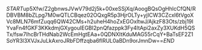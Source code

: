 $START$up5Xfw/Z2gbnwsJVwV79d2j5k+00xeSSjXq/AoogBQsOgHhlcCfQN/RDBVBM8bZLpg7M0wQTLCBqez02OQxgR5p3HjrOLTy+yjICW3CZcxl6tVgoXVc8MLN76mfZuqq6QW42CMs+h2uheH4hoZxEGOxltwJ/AjkzF83Ots/zbj19IYvaFn4fGKF3KKkdmjGXygouIEGBI2pnQfazppk3Fy4ltApi2axZy3XUKdH5QSTx/fsw7lhcBrTHdNab2WcEmHgtEAa+0QDNXItKduMAG55rCqY+BaTsEF2Z1SoYR3l3XVJxJuLkAxroJRbFDffzqba6flRUL0aBDn9orJmnDw==$END$